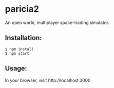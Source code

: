# paricia2
An open world, multiplayer space-trading simulator.
## Installation:
```
$ npm install
$ npm start 
```

## Usage:
In your browser, visit http://localhost:3000
